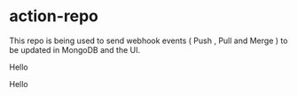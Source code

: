 # action-repo
This repo is being used to send webhook events ( Push , Pull and Merge ) to be updated in MongoDB and the UI. 



Hello


Hello
